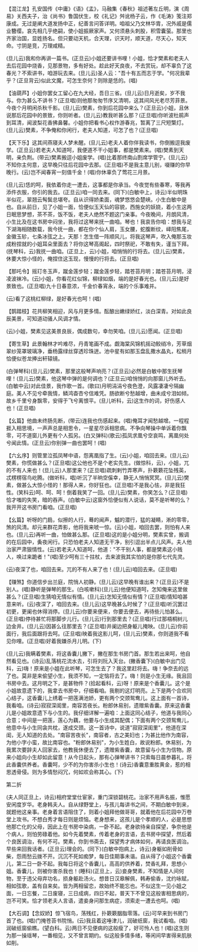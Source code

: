 <!-- { "loadSidebar": true } -->
【混江龙】孔安国传《中庸》《语》《孟》，马融集《春秋》祖述著左丘明，演《周易》关西夫子，治《尚书》鲁国伏生，校《礼记》舛讹杨子云，作《毛涛》笺注郑康成。无过是阐大道发扬中正，纪善言问答详明。咱祖父乃文林华胄，况外戚是儒业簪缨。哀先相几乎绝嗣，使小姐振厥家声。又何须悬头刺股，积雪囊萤。那里也齐家治国，显姓扬名。但只要动天机，合天理，识天时，顺天道，尽天心，知天命。寸阴是竞，万理咸精。

(旦儿云)我和你再讲一篇书。(正旦云)小姐还要讲书哩！小姐，恰才樊素和老夫人去后花园中烧香，见那景物，多有好处。趁此好天良夜，不去赏玩，却不辜负了这春光？不索讲书，咱游玩去来。(旦儿云)圣人云："吾十有五而志于学。"何况我辈乎？(正旦背云)似此文魔，可怎生奈何？则除是恁的。(唱)

【油葫芦】小姐你罢女工留心在九大经，吾日三省。(旦儿云)日月逝矣，岁不我与。你为甚么不讲书？(正旦唱)则他那匆匆节序又清明，这其间风光老尽芳菲景。今夜个月明闲杀秋千影。(旦儿云)樊素，你到后花园中来么？(正旦云)小姐，且休说那后花园中的景致，你则听者。(旦儿云)教我听甚么那？(正旦唱)你听波杜鹃声到耳清，闻波梨花香拂鼻馨。小姐你把看书心权作游春兆，暂离了三尺短檠灯。(旦儿云)樊素，不争俺和你闲行，老夫人知道，可怎了也？(正旦唱)

【天下乐】这其间燕寝夫人梦未醒。(旦儿云)老夫人着你伴我读书，你倒搬逗我废学。(正旦云)若老夫人知道呵，我便道不干小姐事，都是樊素来。(唱)樊素到天明，亲负荆。(带云)樊素搬逗小姐废学。(唱)比着那终南山割席学管宁。(旦儿云)不知你主何意，这早晚只往后花园中去那。(正旦唱)不是我主意儿别，啜赚的你早晚行。(云)岂不闻春宵一刻值千金！(唱)你休辜负了莺花三月景。

(旦儿云)恁的呵，我依着你走一遭去，这事都是你承当。今夜觉有些春寒，等我再添件衣服，你引的我去。(正旦云)咱一同去来。(同下)(白敏中上，诗云)半似明珠半似花，翠翘云髩鬓总堪夸。自从识得娇柔面，魂梦悠悠会楚峡。小生白敏中是也。自从前日，见了小姐一面，恰便似玉天仙的容貌，西施女的妖娆，着小生这两日眠思梦想，茶不茶，饭不饭，老夫人绝然不题这门亲事。今夜晚间，月朗风清，小生比及在这书房中闷坐，我将过这琴来抚一曲咱。琴也！我哀告你咱：想我与足下湖海相随数载，我今抚一曲，都在你个仙人肩，玉女腰，蛇腹断纹，峄阳焦尾，金徽玉轸，七条冰弦之上。天那！怎生借一阵顺风儿，将我这琴声，吹入俺那玉妆成粉捏就的小姐耳朵里面去？将你这琴高阁起，四时祭祀，不敢有失，谨当下拜。(抚琴科，云)我抚一曲咱。(正旦上，云)小姐，咱悄悄的行将去。(旦儿云)樊素，休要大惊小怪的，俺捏住这玉现，慢慢的行将去。(正旦唱)

【那吒令】摇玎冬玉声，蹴金莲步轻；蹴金莲步轻，踏苍苔月明；踏苍苔月明，浸凌波袜冷。(云)小姐，你看花红似锦，柳绿如烟，端的是好春光也。(旦儿云)是好景致也。(正旦唱)九十日春意浓，千金价春宵永，端的个乐事难并。

(云)看了这桃红柳绿，是好春光也呵！(唱)

【鹊踏枝】花共柳笑相迎，风与月更多情。酝酿出嫩绿娇红，淡白深青。对如此良辰美景，可知道动骚人风调才情。

(云)小姐，樊素见这美景良辰，偶成数句，幸勿笑咱。(旦儿云)愿闻。(正旦唱)

【寄生草】此景翰林才吟难尽，丹青笔画不成。觑海棠风锦机摇动鲛绡冷，芳草烟翠纱笼罩玻璃净，垂杨露绿丝穿透珍珠迸。池中星有如那玉盘乱撒水晶丸，松梢月恰便似苍龙捧出轩辕镜。

(白弹琴科)(旦儿云)樊素，那里这般琴声响亮？(正旦云)必然是白敏中那生抚琴哩！(旦儿云)樊素，他这琴中弹的是何调也？(正旦云)咱悄悄的向那窗儿外听去。(白敏中云)对此佳景，我作歌一首。(歌曰)月明涓涓兮夜色澄，风露凄凄兮隔幽庭。美人不见兮牵我情，鳞鸿杳杏兮信难凭。肠欲断兮愁越增，曲未成兮泪如倾。故乡千里兮身飘零，安得于飞兮离恨平。(旦儿听科，云)这生作的词，好伤感人也！(正旦唱)

【幺篇】他曲未终肠先断，(带云)连我也伤感起来。(唱)俺耳才闻愁越增。一程程捱入相思境，一声声总是相思令，一星星尽诉相思病。不争向琴操中单诉着你飘零，可不道窗儿外更有个人孤另。(白又弹科)(歌云)孤凤求凰兮空哀鸣，离凰何处兮闻此情。(正旦云)你别弹一曲也罢呵！(唱)

【六幺序】则管里泣孤凤琴中语，怨离凰指了生。(云)小姐，咱回去来。(旦儿云)樊素，你慌做甚么？(正旦唱)这公他也不是个老实先生。(做惊科，云)，小姐，兀的不有人来也！(旦儿云)人那里来？(正旦唱)疏刺剌竹弄寒声，扑簌簌花坠残英，忒楞楞宿鸟屹腾。(做听科，唱)听沉了半晌空傒幸，静无人悄悄冥冥。(旦儿云)樊素，做甚么大惊小怪的！那得人来，你好狂也。(正旦唱)不是我心怯，非是我狂性。(笑科云)呵、呵、呵！倒着我笑了一回。(旦儿云)樊素，你笑怎么？(正旦唱)恰才嗤的失笑，暗的吞声。(白敏中云)这窗外恰便似有人说话，莫不是听琴的么？我开开这书房门看咱。(正旦唱)

【幺篇】听呀的门扃，似擦的人行，蓦的闻声，魆的潜行，猛的凝睛，淅的零零，煞的风清。却元来群花弄影，他将我来唬一惊。(云)小姐，咱回去罢，则怕有人来也。(旦儿云)再听一曲，怕做甚么那。(正旦唱)这的是小姐分明，樊素实曾，搬调的在后园中，夤夜闲行。只恐怕老夫人知道无干净，别引逗出半点儿风声。夫人他治家严肃狠情性。(云)若老夫人知道呵，他道："不干别人事，都是樊素这小贱人，唤过来跪者！"(唱)至少呵有三十拄杖，去来波我其实怕的是你那七代先灵。

(云)夜深了也，咱回去来。兀的不有人来了也！(旦儿云)咱回去来。(正旦唱)

【赚煞】你道信步出兰庭，院悄人初静。(旦儿云)这早晚有谁出来？(正旦云)不是别人。(唱)静听是弹琴的那生。(白咳嗽科)(旦儿云)他便知道呵，怎知俺来这里做甚么？(正旦唱)生猜咱无情似有情。(旦儿云)怎知无情似有情？(正旦唱)情知咱甚意来听。(云)夜深了，咱回去来。(旦儿云)这早晚甚么时候了？(正旦唱)听沉罢过初更，更阑也休得消停。(旦儿云)你要来便来，你要去便去，再待些儿怕甚么。(正旦唱)停待甚忙将那脚步儿行。(旦儿云)行到那里去？(正旦唱)行过那梧桐树儿边金井。(旦儿云)因甚么往那里去？(正旦唱)井阑边把身躯儿掩映。(旦儿云)你前面行，我后面跟将去呵。(正旦唱)映着我这影儿呵，(旦儿云)樊素，你则道我不看见你哩。(正旦唱)好着我嫌杀月儿明。(下)

(旦儿云)我瞒着樊素，将这香囊儿撇下，撇在那生书房门首。那生若出来呵，他自然看见也。(诗云)乱落桃花流水去，引将刘阮入天台。(撇香囊下)(白敏中出门见科，云)嗨！原来是小姐在此听琴，可怎生去了？我这里赶将去。嗨！争奈去的远了也。莫非是来偷望小生，我须不知，一定恼将去了。嗨！则是小生无缘。我且回书房中去。这月明之下，是甚物件？(拾起看科，云)呀！原来是个香囊儿。这个是小姐故意遗下的，我拿去书房中，仔细看咱。我剔的这灯明亮。上下是两个合欢同心结子，这香囊儿上绣着一把莲满池娇，更有两个交颈鸳鸯儿。这上面有一首诗，我看咱。(诗云)寂寂深闺里，南容苦夜长。粉郎休易别，遗赠紫香囊。原来这香囊儿是小姐故意遗下与小生的。我仔细详解一遍咱：上面这同心结子，他道与我同心合意；中间是一把莲，莲心为藕，他要与小生成其配偶；下面有两个交颈鸳鸯儿，他意中与小生同衾共枕，遂成交颈。这一首诗中，说道"寂寂深闺里"，他道在深闺，无人知道的去处。"南容苦夜长"，南容者，古之美妇也；为甚比他作为南容，为他小字小蛮，故比南容也。"粉郎休易别"，为小生姓白，故说粉郎。休易别，为我累次要辞夫人回家去，他教我休便去了，遗赠紫香囊，故意留与小生为信物。原来小姐向小生却如此留意！从今日起头，那有心弹琴讲书？只索每日晨参暮礼，将此香囊供养者。香囊呵，少不的为你害杀小生也！(诗云)香囊意重胜黄金，惹的相思透骨侵。则为多情愁闷冗，何如欢会称其心。(下)

第二折

(夫人同正旦上，诗云)相府堂堂仕宦家，重门深锁碧桃花。治家不用声名振，惟愿安闲度岁华。老身韩夫人。自从绿野堂上，与孩儿每讲书之间，不期白敏中到来，就题他这亲事。老身着言语阻住了，则着小姐拜他做哥哥，就着他在后花园中万卷堂上攻书。不想白秀才每日则是烦恼。老身想来，这孩儿是个孝顺的人，必是思想他那亡化的父母，因此上在书房中染病，一卧不起。老身欲待亲自探望，争奈他是个病人，则怕劳碌着他。如今先着樊素，传着老身的言语，去书房中探望，然后着个良医调治，有何不可。樊素，你到书斋去，探望秀才病体如何，再请良医调治。早些来回我话者。(正旦云)理会的。(同下)(白敏中抱病上，诗云)身躯如削骨如柴，怨雨愁云拨不开。沉沉不死如痴梦，每日佳期事未谐。自从得了小姐这个香囊儿，第二日一卧不起。我每日将这个香囊儿，高高的供养着，焚香礼拜，思想小姐。香囊儿，则被你害杀我也！(睡科)(正旦上，云)妾身樊素，不知情是人间何物，至于违父母弃功名，损身躯赴汤火。想昔日汉皋解佩，韩寿偷香，沈约咏赋，相如弦歌，盖有自来矣。皆为两相留恋，故始终不能忘也。不似这生一见小姐之面，一日忘餐，二日废寝，三日成病，四日不起，普天下不曾见这般害相思病的，岂不可笑。恰才领老夫人言语，遣妾身问那生病症，须索走一遭去也呵。(唱)

【大石调】【念奴娇】惊飞宿鸟，荡残红，扑簌簌胭脂零落。(云)可早来到书房门首了也。(唱)门掩苍苔书院悄。(云)我且着这唾津儿，润破纸窗，我试看咱。(唱)润破纸窗偷瞧。(望白科。云)两日不见便病的这般瘦了，好可怜人也！(唱)这生则为那一操瑶琴，一番相见，又不曾言期约。似这般多情多绪，等闲间早害得来肌肤如削。

